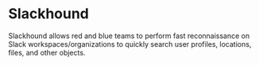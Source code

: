 # Slackhound
Slackhound allows red and blue teams to perform fast reconnaissance on Slack workspaces/organizations to quickly search user profiles, locations, files, and other objects. 
